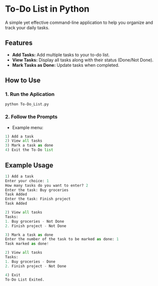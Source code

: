 # To-Do List in Python

A simple yet effective command-line application to help you organize and track your daily tasks.

## Features

- **Add Tasks:** Add multiple tasks to your to-do list.
- **View Tasks:** Display all tasks along with their status (Done/Not Done).
- **Mark Tasks as Done:** Update tasks when completed.

## How to Use

### 1. Run the Aplication
```bash
python To-Do_List.py
```

### 2. Follow the Prompts
- Example menu:
```python
1) Add a task
2) View all tasks
3) Mark a task as done
4) Exit the To-Do list
```

## Example Usage
```python
1) Add a task
Enter your choice: 1
How many tasks do you want to enter? 2
Enter the task: Buy groceries
Task Added
Enter the task: Finish project
Task Added

2) View all tasks
Tasks:
1. Buy groceries - Not Done
2. Finish project - Not Done

3) Mark a task as done
Enter the number of the task to be marked as done: 1
Task marked as done!

2) View all tasks
Tasks:
1. Buy groceries - Done
2. Finish project - Not Done

4) Exit
To-Do List Exited.

```
